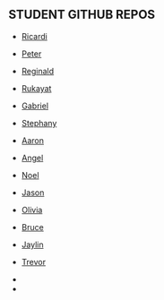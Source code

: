 ## STUDENT GITHUB REPOS

* [Ricardi](https://github.com/Ricardirich/RicardiRicheMTEC2280)

* [Peter](https://github.com/PeterCarnival/carnival_mtec2280)

* [Reginald](https://github.com/ReginaldFairley/mtec2280_test)

* [Rukayat](https://github.com/rakinola-citytech/MTEC2280_Spring2025)

* [Gabriel](https://github.com/UbiquitousGabriel/MTEC2280_GAA)

* [Stephany](https://github.com/sip227/PhysComp_Stephany)

* [Aaron](https://github.com/AaronAcc117/MTEC2280)

* [Angel](https://github.com/Angel03a/mtec2280)

* [Noel](https://github.com/Noelnova23/Noel-2280)

* [Jason](https://github.com/jbirch2002/PhysComp_Jason)

* [Olivia](https://github.com/socksandaphone/PhysComp_Olivia)

* [Bruce](https://github.com/Behlul10/Phys-Comp_Spring-2025_Behlul)

* [Jaylin](https://github.com/ayojay222/physcomp_Jaylin)

* [Trevor](https://github.com/TrevorAJRTriumph/TrevorTriumphMtec2280)

*

*
